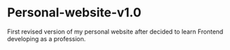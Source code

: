# Personal-website-v1.0
First revised version of my personal website after decided to learn Frontend developing as a profession.
